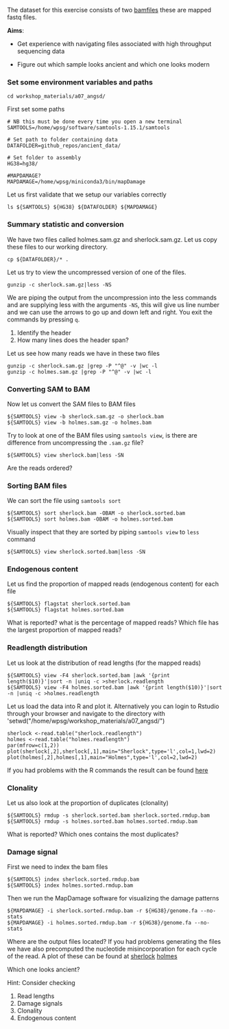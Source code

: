 The dataset for this exercise consists of two [bamfiles](ancient_data/) these are mapped fastq files.

**Aims**:

  - Get experience with navigating files associated with high throughput sequencing data

  - Figure out which sample looks ancient and which one looks modern




### Set some environment variables and paths
```
cd workshop_materials/a07_angsd/
```
First set some paths   

    # NB this must be done every time you open a new terminal
    SAMTOOLS=/home/wpsg/software/samtools-1.15.1/samtools
    
    # Set path to folder containing data
    DATAFOLDER=github_repos/ancient_data/
    
    # Set folder to assembly
    HG38=hg38/
    
    #MAPDAMAGE?
    MAPDAMAGE=/home/wpsg/miniconda3/bin/mapDamage


Let us first validate that we setup our variables correctly


```
ls ${SAMTOOLS} ${HG38} ${DATAFOLDER} ${MAPDAMAGE}
```

### Summary statistic and conversion

We have two files called holmes.sam.gz and sherlock.sam.gz. Let us copy these files to our working directory.

```
cp ${DATAFOLDER}/* .
```

Let us try to view the uncompressed version of one of the files.

```
gunzip -c sherlock.sam.gz|less -NS
```

We are piping the output from the uncompression into the less commands and are supplying less with the arguments `-NS`, this will give us line number and we can use the arrows to go up and down left and right. You exit the commands by pressing `q`.

 1. Identify the header
 2. How many lines does the header span?

Let us see how many reads we have in these two files

```
gunzip -c sherlock.sam.gz |grep -P "^@" -v |wc -l
gunzip -c holmes.sam.gz |grep -P "^@" -v |wc -l
```
### Converting SAM to BAM

Now let us convert the SAM files to BAM files

```
${SAMTOOLS} view -b sherlock.sam.gz -o sherlock.bam
${SAMTOOLS} view -b holmes.sam.gz -o holmes.bam
```

Try to look at one of the BAM files using `samtools view`, is there are difference from uncompressing the `.sam.gz` file?

```
${SAMTOOLS} view sherlock.bam|less -SN
```

Are the reads ordered?

### Sorting BAM files

We can sort the file using `samtools sort`

```
${SAMTOOLS} sort sherlock.bam -OBAM -o sherlock.sorted.bam
${SAMTOOLS} sort holmes.bam -OBAM -o holmes.sorted.bam
```

Visually inspect that they are sorted by piping `samtools view` to `less` command

```
${SAMTOOLS} view sherlock.sorted.bam|less -SN
```

### Endogenous content

Let us find the proportion of mapped reads (endogenous content) for each file

```
${SAMTOOLS} flagstat sherlock.sorted.bam
${SAMTOOLS} flagstat holmes.sorted.bam
```
What is reported? what is the percentage of mapped reads? Which file has the largest proportion of mapped reads?

### Readlength distribution

Let us look at the distribution of read lengths (for the mapped reads)

```
${SAMTOOLS} view -F4 sherlock.sorted.bam |awk '{print length($10)}'|sort -n |uniq -c >sherlock.readlength
${SAMTOOLS} view -F4 holmes.sorted.bam |awk '{print length($10)}'|sort -n |uniq -c >holmes.readlength
```

Let us load the data into R and plot it. Alternatively you can login to Rstudio through your browser and navigate to the directory with 'setwd("/home/wpsg/workshop_materials/a07_angsd/")

```
sherlock <-read.table("sherlock.readlength")
holmes <-read.table("holmes.readlength")
par(mfrow=c(1,2))
plot(sherlock[,2],sherlock[,1],main="Sherlock",type='l',col=1,lwd=2)
plot(holmes[,2],holmes[,1],main="Holmes",type='l',col=2,lwd=2)

```

If you had problems with the R commands the result can be found [here](results/sherlock.holmes.rlen.pdf)

### Clonality
Let us also look at the proportion of duplicates (clonality)

```
${SAMTOOLS} rmdup -s sherlock.sorted.bam sherlock.sorted.rmdup.bam
${SAMTOOLS} rmdup -s holmes.sorted.bam holmes.sorted.rmdup.bam 
```

What is reported? Which ones contains the most duplicates?

### Damage signal

First we need to index the bam files
```
${SAMTOOLS} index sherlock.sorted.rmdup.bam 
${SAMTOOLS} index holmes.sorted.rmdup.bam 
```

Then we run the MapDamage software for visualizing the damage patterns

```
${MAPDAMAGE} -i sherlock.sorted.rmdup.bam -r ${HG38}/genome.fa --no-stats
${MAPDAMAGE} -i holmes.sorted.rmdup.bam -r ${HG38}/genome.fa --no-stats
```
Where are the output files located?
If you had problems generating the files we have also precomputed the nucleotide misincorporation for each cycle of the read. A plot of these can be found at [sherlock](results/sherlock.nmis.pdf) [holmes](results/holmes.nmis.pdf)

Which one looks ancient? 

Hint: Consider checking

1. Read lengths
2. Damage signals
3. Clonality
4. Endogenous content
